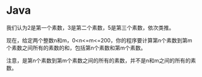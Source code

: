 # Java
我们认为2是第一个素数，3是第二个素数，5是第三个素数，依次类推。

现在，给定两个整数n和m，0<n<=m<=200，你的程序要计算第n个素数到第m个素数之间所有的素数的和，包括第n个素数和第m个素数。

注意，是第n个素数到第m个素数之间的所有的素数，并不是n和m之间的所有的素数。
